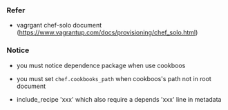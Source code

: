 ### Refer
- vagrgant chef-solo document (https://www.vagrantup.com/docs/provisioning/chef_solo.html)

### Notice
- you must notice dependence package when use cookboos

- you must set `chef.cookbooks_path` when cookboos's path not in root document

- include_recipe 'xxx' which also require a depends 'xxx' line in metadata